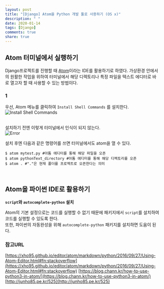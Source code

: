 ```yaml
---
layout: post
title: "[Django] Atom을 Python 개발 툴로 사용하기 (OS x)"
description: " "
date: 2020-01-14
tags: [Django]
comments: true
share: true
---
```


## Atom 터미널에서 실행하기
Django프로젝트를 진행할 때 [Atom](https://atom.io/)이라는 IDE를 활용하기로 하였다. 가상환경 안에서의 원활한 작업을 위하여 터미널에서 해당 디렉토리나 특정 파일을 텍스트 에디터로 바로 열고자 할 때 사용할 수 있는 방법이다.

### 1

우선, Atom 메뉴를 클릭하여 `Install Shell Commands` 를 설치한다.<br>
![Install Shell Commands](https://68.media.tumblr.com/b9ad325b57bba41084ac7a4c777ac5d7/tumblr_okby5mWwOV1v80c66o2_400.png)<br><br>

설치하기 전엔 이렇게 터미널에서 인식이 되지 않는다.<br>
![Error](https://68.media.tumblr.com/015dc5fc1e771e74db8b06b3778b8368/tumblr_okby5mWwOV1v80c66o1_400.png)

설치 후엔 다음과 같은 명령어를 쓰면 터미널에서도 atom을 열 수 있다.

```shell
$ atom mytest.py #아톰 에디터를 통해 해당 파일을 오픈
$ atom pythonText_directory #아톰 에디터를 통해 해당 디렉토리를 오픈
$ atom . #"."은 현재 폴더를 프로젝트로 오픈한다는 의미
```
<br>

## Atom을 파이썬 IDE로 활용하기
**`script`와 `autocomplete-python` 설치**

Atom의 기본 설정으로는 코드를 실행할 수 없기 때문에 패키지에서 `script`를 설치하여 코드를 실행할 수 있도록 한다.<br>
또한, 파이썬의 자동완성을 위해 `autocomplete-python` 패키지를 설치하면 도움이 된다.


### 참고URL<br>
[https://xho95.github.io/editor/atom/markdown/python/2016/09/27/Using-Atom-Editor.html#fn:stackoverflow](https://xho95.github.io/editor/atom/markdown/python/2016/09/27/Using-Atom-Editor.html#fn:stackoverflow)
[https://blog.chann.kr/how-to-use-python3-in-atom/](https://blog.chann.kr/how-to-use-python3-in-atom/)
[http://junho85.pe.kr/525](http://junho85.pe.kr/525)
